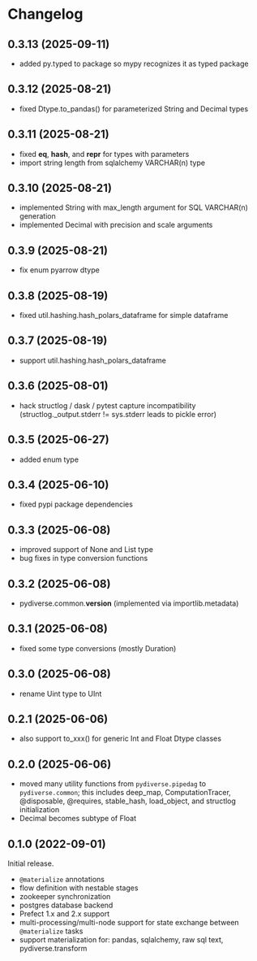 # Changelog

## 0.3.13 (2025-09-11)
- added py.typed to package so mypy recognizes it as typed package

## 0.3.12 (2025-08-21)
- fixed Dtype.to_pandas() for parameterized String and Decimal types

## 0.3.11 (2025-08-21)
- fixed __eq__, __hash__, and __repr__ for types with parameters
- import string length from sqlalchemy VARCHAR(n) type

## 0.3.10 (2025-08-21)
- implemented String with max_length argument for SQL VARCHAR(n) generation
- implemented Decimal with precision and scale arguments

## 0.3.9 (2025-08-21)
- fix enum pyarrow dtype

## 0.3.8 (2025-08-19)
- fixed util.hashing.hash_polars_dataframe for simple dataframe

## 0.3.7 (2025-08-19)
- support util.hashing.hash_polars_dataframe

## 0.3.6 (2025-08-01)
- hack structlog / dask / pytest capture incompatibility
(structlog._output.stderr != sys.stderr leads to pickle error)

## 0.3.5 (2025-06-27)
- added enum type

## 0.3.4 (2025-06-10)
- fixed pypi package dependencies

## 0.3.3 (2025-06-08)
- improved support of None and List type
- bug fixes in type conversion functions

## 0.3.2 (2025-06-08)
- pydiverse.common.__version__ (implemented via importlib.metadata)

## 0.3.1 (2025-06-08)
- fixed some type conversions (mostly Duration)

## 0.3.0 (2025-06-08)
- rename Uint type to UInt

## 0.2.1 (2025-06-06)
- also support to_xxx() for generic Int and Float Dtype classes

## 0.2.0 (2025-06-06)
- moved many utility functions from `pydiverse.pipedag` to `pydiverse.common`;
    this includes deep_map, ComputationTracer, @disposable, @requires, stable_hash,
    load_object, and structlog initialization
- Decimal becomes subtype of Float

## 0.1.0 (2022-09-01)
Initial release.

- `@materialize` annotations
- flow definition with nestable stages
- zookeeper synchronization
- postgres database backend
- Prefect 1.x and 2.x support
- multi-processing/multi-node support for state exchange between `@materialize` tasks
- support materialization for: pandas, sqlalchemy, raw sql text, pydiverse.transform
